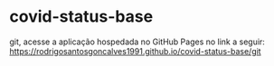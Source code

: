 # covid-status-base

git, acesse a aplicação hospedada no GitHub Pages no link a seguir: https://rodrigosantosgoncalves1991.github.io/covid-status-base/git
